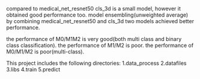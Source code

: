 

compared to medical_net_resnet50 cls_3d is a small model, however it obtained good performance too.
model ensembling(unweighted average) by combining  medical_net_resnet50 and cls_3d two models achieved better performance.

the performance of M0/M1M2 is very good(both multi class and binary class classification).
the performance of M1/M2 is poor.
the performance of M0/M1/M2 is poor(multi-class).

This project includes the following directories:
1.data_process
2.datafiles
3.libs
4.train
5.predict
